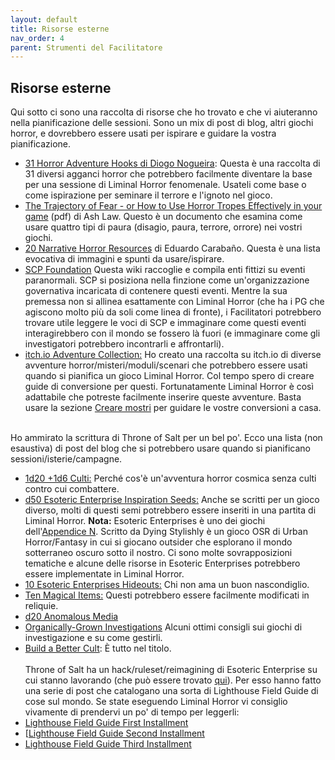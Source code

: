 ```yaml
---
layout: default
title: Risorse esterne
nav_order: 4
parent: Strumenti del Facilitatore
---
```

## Risorse esterne
Qui sotto ci sono una raccolta di risorse che ho trovato e che vi aiuteranno nella pianificazione delle sessioni. Sono un mix di post di blog, altri giochi horror, e dovrebbero essere usati per ispirare e guidare la vostra pianificazione.
- [31 Horror Adventure Hooks di Diogo Nogueira](https://twitter.com/diogo_oldskull/status/1311645823969697792): Questa è una raccolta di 31 diversi agganci horror che potrebbero facilmente diventare la base per una sessione di Liminal Horror fenomenale. Usateli come base o come ispirazione per seminare il terrore e l'ignoto nel gioco.
- [The Trajectory of Fear - or How to Use Horror Tropes Effectively in your game](https://img.fireden.net/tg/image/1453/84/1453840962349.pdf) (pdf) di Ash Law. Questo è un documento che esamina come usare quattro tipi di paura (disagio, paura, terrore, orrore) nei vostri giochi.
- [20 Narrative Horror Resources](https://mordheim.es/20-narrative-horror-resources/) di Eduardo Carabaño. Questa è una lista evocativa di immagini e spunti da usare/ispirare.
- [SCP Foundation](https://scp-wiki.wikidot.com/) Questa wiki raccoglie e compila enti fittizi su eventi paranormali. SCP si posiziona nella finzione come un'organizzazione governativa incaricata di contenere questi eventi. Mentre la sua premessa non si allinea esattamente con Liminal Horror (che ha i PG che agiscono molto più da soli come linea di fronte), i Facilitatori potrebbero trovare utile leggere le voci di SCP e immaginare come questi eventi interagirebbero con il mondo se fossero là fuori (e immaginare come gli investigatori potrebbero incontrarli e affrontarli).
- [itch.io Adventure Collection:](https://itch.io/c/1744889/horror-adventuresmodulesscenariosmysteries) Ho creato una raccolta su itch.io di diverse avventure horror/misteri/moduli/scenari che potrebbero essere usati quando si pianifica un gioco Liminal Horror. Col tempo spero di creare guide di conversione per questi. Fortunatamente Liminal Horror è così adattabile che potreste facilmente inserire queste avventure. Basta usare la sezione [Creare mostri](.Liminal%20Horror%20System/Creare%20mostri/) per guidare le vostre conversioni a casa.

<br> Ho ammirato la scrittura di Throne of Salt per un bel po'. Ecco una lista (non esaustiva) di post del blog che si potrebbero usare quando si pianificano sessioni/isterie/campagne.
- [1d20 +1d6 Culti:](https://throneofsalt.blogspot.com/2017/11/1d20-1d6-cults.html) Perché cos'è un'avventura horror cosmica senza culti contro cui combattere.
- [d50 Esoteric Enterprise Inspiration Seeds:](https://throneofsalt.blogspot.com/2019/12/just-like-back-in-g-days.html) Anche se scritti per un gioco diverso, molti di questi semi potrebbero essere inseriti in una partita di Liminal Horror. **Nota:** Esoteric Enterprises è uno dei giochi dell'[Appendice N](./Appendice%20N/). Scritto da Dying Stylishly è un gioco OSR di Urban Horror/Fantasy in cui si giocano outsider che esplorano il mondo sotterraneo oscuro sotto il nostro. Ci sono molte sovrapposizioni tematiche e alcune delle risorse in Esoteric Enterprises potrebbero essere implementate in Liminal Horror.
- [10 Esoteric Enterprises Hideouts:](https://throneofsalt.blogspot.com/2019/10/10-esoteric-enterprises-hideouts.html) Chi non ama un buon nascondiglio.
- [Ten Magical Items:](https://throneofsalt.blogspot.com/2019/11/ten-magical-items.html) Questi potrebbero essere facilmente modificati in reliquie.
- [d20 Anomalous Media](http://throneofsalt.blogspot.com/2020/11/d20-anomalous-media.html)
- [Organically-Grown Investigations](https://throneofsalt.blogspot.com/2020/01/organically-grown-investigations.html) Alcuni ottimi consigli sui giochi di investigazione e su come gestirli.
- [Build a Better Cult](https://throneofsalt.blogspot.com/2018/01/build-better-cult.html): È tutto nel titolo.
<br><br> Throne of Salt ha un hack/ruleset/reimagining di Esoteric Enterprise su cui stanno lavorando (che può essere trovato [qui](http://throneofsalt.blogspot.com/2020/03/lighthouse-rules-01.html)). Per esso hanno fatto una serie di post che catalogano una sorta di Lighthouse Field Guide di cose sul mondo. Se state eseguendo Liminal Horror vi consiglio vivamente di prendervi un po' di tempo per leggerli:
- [Lighthouse Field Guide First Installment](https://throneofsalt.blogspot.com/2020/02/esoteric-enterprises-exhibition.html)
- [[Lighthouse Field Guide Second Installment](http://throneofsalt.blogspot.com/2020/05/further-exceprts-from-lighthouse-field.html)
- [Lighthouse Field Guide Third Installment](http://throneofsalt.blogspot.com/2020/08/excerpts-from-lighthouse-field-guide.html)